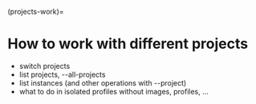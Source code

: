 (projects-work)=
# How to work with different projects

- switch projects
- list projects, --all-projects
- list instances (and other operations with --project)
- what to do in isolated profiles without images, profiles, ...
